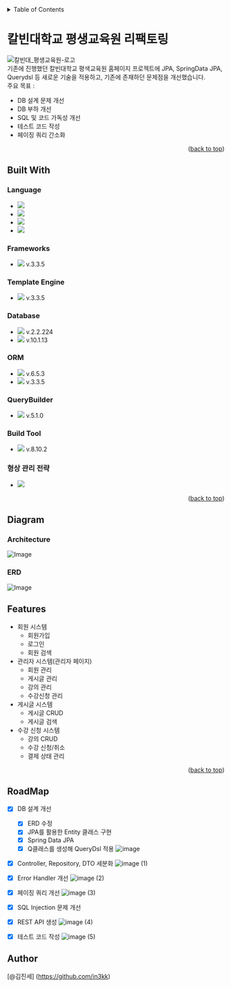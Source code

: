 <!-- TABLE OF CONTENTS -->
<details>
  <summary>Table of Contents</summary>
  <ul>
    <li>
      <a href="#칼빈대학교-평생교육원-리팩토링">About The Project</a>
      <ul>
        <li>
          <a href="#built-with">Built With</a>
          <ul>
            <li><a href="#language">Language</a></li>
            <li><a href="#frameworks">Frameworks</a></li>
            <li><a href="#template-engine">Template Engine</a></li>
            <li><a href="#database">Database</a></li>
            <li><a href="#orm">ORM</a></li>
            <li><a href="#querybuilder">QueryBuilder</a></li>
            <li><a href="#build-tool">Build Tool</a></li>
            <li><a href="#형상-관리-전략">형상 관리 전략</a></li>
          </ul>
        </li>
      </ul>
    </li>
    <li>
      <a href="#diagram">Diagram</a>
      <ul>
        <li><a href="#architecture">Architecture</a></li>
        <li><a href="#erd">ERD</a></li>
      </ul>
    </li>
    <li><a href="#features">Features</a></li>
    <li><a href="#roadmap">RoadMap</a></li>
    <li><a href="#author">Author</a></li>
  </ul>
</details>

# 칼빈대학교 평생교육원 리팩토링
![칼빈대_평생교육원-로고](https://github.com/user-attachments/assets/a78cad9f-3977-46ff-a751-e595f5435c6f)<br>
기존에 진행했던 칼빈대학교 평색교육원 홈페이지 프로젝트에 JPA, SpringData JPA, Querydsl 등 새로운 기술을 적용하고, 기존에 존재하던 문제점을 개선했습니다.<br>
주요 목표 : 
* DB 설계 문제 개선
* DB 부하 개선
* SQL 및 코드 가독성 개선
* 테스트 코드 작성
* 페이징 쿼리 간소화

<p align="right">(<a href="#readme-top">back to top</a>)</p>


## Built With

### Language

* <img src="https://img.shields.io/badge/Java-007396?style=for-the-badge&logo=java&logoColor=white">
* <img src="https://img.shields.io/badge/HTML5-E34F26?style=for-the-badge&logo=HTML5&logoColor=white">
* <img src="https://img.shields.io/badge/CSS3-1572B6?style=for-the-badge&logo=CSS3&logoColor=white">
* <img src="https://img.shields.io/badge/JavaScript-F7DF1E?style=for-the-badge&logo=JavaScript&logoColor=white">

### Frameworks

* <img src="https://img.shields.io/badge/Spring Boot-6DB33F?style=for-the-badge&logo=Spring Boot&logoColor=white"> v.3.3.5

### Template Engine

* <img src="https://img.shields.io/badge/Thymeleaf-005F0F?style=for-the-badge&logo=Thymeleaf&logoColor=white"> v.3.3.5

### Database

* <img src="https://img.shields.io/badge/H2-003D8F?style=for-the-badge&logo=H2&logoColor=white"> v.2.2.224
* <img src="https://img.shields.io/badge/MariaDB-003545?style=for-the-badge&logo=MariaDB&logoColor=white"> v.10.1.13

### ORM

* <img src="https://img.shields.io/badge/JPA(Hibernate)-59666C?style=for-the-badge&logo=hibernate&logoColor=white"> v.6.5.3
* <img src="https://img.shields.io/badge/Spring Data JPA-6DB33F?style=for-the-badge&logo=Spring Data JPA&logoColor=white"> v.3.3.5

### QueryBuilder

* <img src="https://img.shields.io/badge/QueryDSL-2596BE?style=for-the-badge&logo=QueryDSL&logoColor=white"> v.5.1.0

### Build Tool

* <img src="https://img.shields.io/badge/Gradle-02303A?style=for-the-badge&logo=Gradle&logoColor=white"> v.8.10.2

### 형상 관리 전략

* <img src="https://img.shields.io/badge/Git-F05032?style=for-the-badge&logo=Git&logoColor=white">

<p align="right">(<a href="#readme-top">back to top</a>)</p>

## Diagram

### Architecture

![Image](https://github.com/user-attachments/assets/9f7214d7-a167-4fc3-bb57-4171ded322eb)

### ERD

![Image](https://github.com/user-attachments/assets/7b8e7ce6-6a8e-42c5-9c59-0cf5094a010e)

## Features

* 회원 시스템
  * 회원가입
  * 로그인
  * 회원 검색
* 관리자 시스템(관리자 페이지)
  * 회원 관리
  * 게시글 관리
  * 강의 관리
  * 수강신청 관리
* 게시글 시스템
  * 게시글 CRUD
  * 게시글 검색
* 수강 신청 시스템
  * 강의 CRUD
  * 수강 신청/취소
  * 결제 상태 관리

<p align="right">(<a href="#readme-top">back to top</a>)</p>

## RoadMap

- [x] DB 설계 개선
  - [x] ERD 수정
  - [x] JPA를 활용한 Entity 클래스 구현
  - [x] Spring Data JPA
  - [x] Q클래스를 생성해 QueryDsl 적용
![image](https://github.com/user-attachments/assets/46fee5db-628c-4a4a-9e38-c3007630f750)

- [x] Controller, Repository, DTO 세분화
![image (1)](https://github.com/user-attachments/assets/fbaf0794-d7e5-4f2e-8b7e-cf06976e6bbd)

- [x] Error Handler 개선
![image (2)](https://github.com/user-attachments/assets/df847d9a-2b75-47a7-a3ac-a1a469d21966)

- [x] 페이징 쿼리 개선
![image (3)](https://github.com/user-attachments/assets/d6d60c67-b3e4-4784-aeb3-c447eab119c4)

- [x] SQL Injection 문제 개선
- [x] REST API 생성
![image (4)](https://github.com/user-attachments/assets/f13e8ba1-33a1-4533-8069-2c59a98df138)

- [x] 테스트 코드 작성
![image (5)](https://github.com/user-attachments/assets/08d47ac3-bf95-4c4f-8ce0-f23ecbb33d1d)

## Author

[@김진세] (https://github.com/in3kk)
